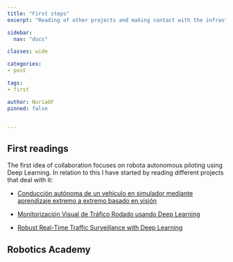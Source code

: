 ```yaml
---
title: "First steps"
excerpt: "Reading of other projects and making contact with the infrastructure."

sidebar:
  nav: "docs"

classes: wide

categories:
- post

tags:
- first

author: NuriaOF
pinned: false


---
```


## First readings
The first idea of collaboration focuses on robota autonomous piloting using Deep Learning. In relation to this I have started by reading different projects that deal with it:

- [Conducción autónoma de un vehículo en simulador mediante aprendizaje extremo a extremo basado en visión](https://gsyc.urjc.es/jmplaza/students/tfm-deeplearning_autonomous_navigation-vanessa-2019.pdf)

- [Monitorización Visual de Tráfico Rodado usando Deep Learning](https://gsyc.urjc.es/jmplaza/students/tfm-deeplearning_traffic_sensor-jessica-2019.pdf)

- [Robust Real-Time Traffic Surveillance with Deep Learning](https://www.hindawi.com/journals/cin/2021/4632353/)

## Robotics Academy
